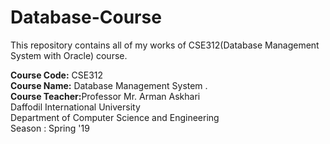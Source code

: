 # Database-Course
This repository contains all of my works of CSE312(Database Management System with Oracle) course.

<b>Course Code:</b> CSE312</br>
<b>Course Name:</b> Database Management System .</br>
<b>Course Teacher:</b>Professor Mr. Arman Askhari</br>
Daffodil International University</br>
Department of Computer Science and Engineering</br>
Season : Spring '19</br>
